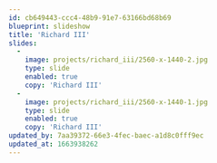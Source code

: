 ```yaml
---
id: cb649443-ccc4-48b9-91e7-63166bd68b69
blueprint: slideshow
title: 'Richard III'
slides:
  -
    image: projects/richard_iii/2560-x-1440-2.jpg
    type: slide
    enabled: true
    copy: 'Richard III'
  -
    image: projects/richard_iii/2560-x-1440-1.jpg
    type: slide
    enabled: true
    copy: 'Richard III'
updated_by: 7aa39372-66e3-4fec-baec-a1d8c0fff9ec
updated_at: 1663938262
---
```

